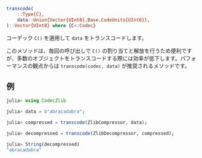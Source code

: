 ```julia
transcode(
    ::Type{C},
    data::Union{Vector{UInt8},Base.CodeUnits{UInt8}},
)::Vector{UInt8} where {C<:Codec}
```

コーデック `C()` を適用して `data` をトランスコードします。

このメソッドは、毎回の呼び出しで `C()` の割り当てと解放を行うため便利ですが、多数のオブジェクトをトランスコードする際には効率が低下します。パフォーマンスの観点からは `transcode(codec, data)` が推奨されるメソッドです。

## 例

```julia
julia> using CodecZlib

julia> data = b"abracadabra";

julia> compressed = transcode(ZlibCompressor, data);

julia> decompressed = transcode(ZlibDecompressor, compressed);

julia> String(decompressed)
"abracadabra"
```
